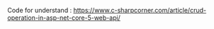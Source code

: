 Code for understand : 
https://www.c-sharpcorner.com/article/crud-operation-in-asp-net-core-5-web-api/ 
